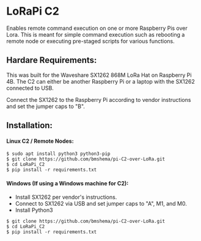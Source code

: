 # LoRaPi C2
Enables remote command execution on one or more Raspberry Pis over Lora. This is meant for simple command execution such as rebooting a remote node or executing pre-staged scripts for various functions.

## Hardare Requirements:
This was built for the Waveshare SX1262 868M LoRa Hat on Raspberry Pi 4B. The C2 can either be another Raspberry Pi or a laptop with the SX1262 connected to USB.

Connect the SX1262 to the Raspberry Pi according to vendor instructions and set the jumper caps to "B".

## Installation:
#### Linux C2 / Remote Nodes:
```
$ sudo apt install python3 python3-pip
$ git clone https://github.com/bmshema/pi-C2-over-LoRa.git
$ cd LoRaPi_C2
$ pip install -r requirements.txt
```
#### Windows (If using a Windows machine for C2):
- Install SX1262 per vendor's instructions.
- Connect to SX1262 via USB and set jumper caps to "A", M1, and M0.
- Install Python3
```
$ git clone https://github.com/bmshema/pi-C2-over-LoRa.git
$ cd LoRaPi_C2
$ pip install -r requirements.txt
```


